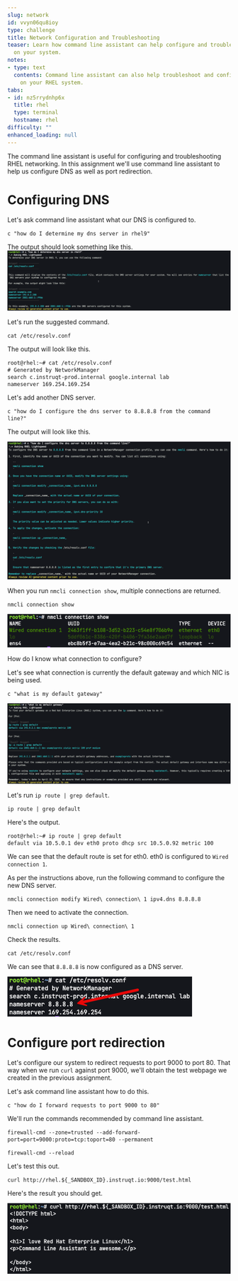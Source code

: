 ```yaml
---
slug: network
id: vvyn06qu8ioy
type: challenge
title: Network Configuration and Troubleshooting
teaser: Learn how command line assistant can help configure and troubleshoot networking
  on your system.
notes:
- type: text
  contents: Command line assistant can also help troubleshoot and configure networking
    on your RHEL system.
tabs:
- id: nz5rrydnhp6x
  title: rhel
  type: terminal
  hostname: rhel
difficulty: ""
enhanced_loading: null
---
```


The command line assistant is useful for configuring and troubleshooting RHEL networking. In this assignment we'll use command line assistant to help us configure DNS as well as port redirection.

# Configuring DNS

Let's ask command line assistant what our DNS is configured to.

```bash,run
c "how do I determine my dns server in rhel9"
```

The output should look something like this.
![](../assets/view_dns.png)

Let's run the suggested command.

```bash,run
cat /etc/resolv.conf
```

The output will look like this.

```bash,nocopy
root@rhel:~# cat /etc/resolv.conf
# Generated by NetworkManager
search c.instruqt-prod.internal google.internal lab
nameserver 169.254.169.254
```

Let's add another DNS server.

```bash,run
c "how do I configure the dns server to 8.8.8.8 from the command line?"
```

The output will look like this.

![](../assets/cla_configure_dns.png)

When you run `nmcli connection show`, multiple connections are returned.

```bash,run
nmcli connection show
```

![](../assets/nmcli_con_show.png)

How do I know what connection to configure?

Let's see what connection is currently the default gateway and which NIC is being used.

```bash,run
c "what is my default gateway"
```

![](../assets/default_gateway.png)

Let's run `ip route | grep default`.

```bash,run
ip route | grep default
```

Here's the output.

```bash,nocopy
root@rhel:~# ip route | grep default
default via 10.5.0.1 dev eth0 proto dhcp src 10.5.0.92 metric 100
```

We can see that the default route is set for eth0. eth0 is configured to `Wired connection 1`.

As per the instructions above, run the following command to configure the new DNS server.

```bash,run
nmcli connection modify Wired\ connection\ 1 ipv4.dns 8.8.8.8
```

Then we need to activate the connection.

```bash,run
nmcli connection up Wired\ connection\ 1
```

Check the results.

```bash,run
cat /etc/resolv.conf
```

We can see that `8.8.8.8` is now configured as a DNS server.

![](../assets/8888_dns.png)

Configure port redirection
===
Let's configure our system to redirect requests to port 9000 to port 80. That way when we run `curl` against port 9000, we'll obtain the test webpage we created in the previous assignment.

Let's ask command line assistant how to do this.

```bash,run
c "how do I forward requests to port 9000 to 80"
```

We'll run the commands recommended by command line assistant.

```bash,run
firewall-cmd --zone=trusted --add-forward-port=port=9000:proto=tcp:toport=80 --permanent
```

```bash,run
firewall-cmd --reload
```

Let's test this out.

```bash,run
curl http://rhel.${_SANDBOX_ID}.instruqt.io:9000/test.html
```

Here's the result you should get.

![](../assets/redirected_result.png)
